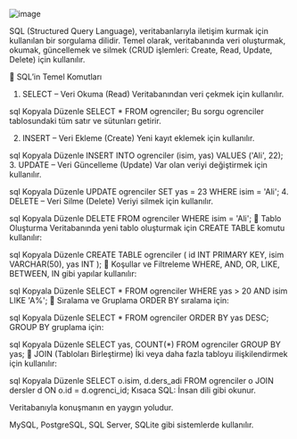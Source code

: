 ![image](https://github.com/user-attachments/assets/9aa2754e-4308-4dfa-92ad-62661d2e6862)

SQL (Structured Query Language), veritabanlarıyla iletişim kurmak için kullanılan bir sorgulama dilidir. Temel olarak, veritabanında veri oluşturmak, okumak, güncellemek ve silmek (CRUD işlemleri: Create, Read, Update, Delete) için kullanılır.

🔹 SQL’in Temel Komutları
1. SELECT – Veri Okuma (Read)
Veritabanından veri çekmek için kullanılır.

sql
Kopyala
Düzenle
SELECT * FROM ogrenciler;
Bu sorgu ogrenciler tablosundaki tüm satır ve sütunları getirir.

2. INSERT – Veri Ekleme (Create)
Yeni kayıt eklemek için kullanılır.

sql
Kopyala
Düzenle
INSERT INTO ogrenciler (isim, yas) VALUES ('Ali', 22);
3. UPDATE – Veri Güncelleme (Update)
Var olan veriyi değiştirmek için kullanılır.

sql
Kopyala
Düzenle
UPDATE ogrenciler SET yas = 23 WHERE isim = 'Ali';
4. DELETE – Veri Silme (Delete)
Veriyi silmek için kullanılır.

sql
Kopyala
Düzenle
DELETE FROM ogrenciler WHERE isim = 'Ali';
🔹 Tablo Oluşturma
Veritabanında yeni tablo oluşturmak için CREATE TABLE komutu kullanılır:

sql
Kopyala
Düzenle
CREATE TABLE ogrenciler (
    id INT PRIMARY KEY,
    isim VARCHAR(50),
    yas INT
);
🔹 Koşullar ve Filtreleme
WHERE, AND, OR, LIKE, BETWEEN, IN gibi yapılar kullanılır:

sql
Kopyala
Düzenle
SELECT * FROM ogrenciler WHERE yas > 20 AND isim LIKE 'A%';
🔹 Sıralama ve Gruplama
ORDER BY sıralama için:

sql
Kopyala
Düzenle
SELECT * FROM ogrenciler ORDER BY yas DESC;
GROUP BY gruplama için:

sql
Kopyala
Düzenle
SELECT yas, COUNT(*) FROM ogrenciler GROUP BY yas;
🔹 JOIN (Tabloları Birleştirme)
İki veya daha fazla tabloyu ilişkilendirmek için kullanılır:

sql
Kopyala
Düzenle
SELECT o.isim, d.ders_adi 
FROM ogrenciler o
JOIN dersler d ON o.id = d.ogrenci_id;
Kısaca SQL:
İnsan dili gibi okunur.

Veritabanıyla konuşmanın en yaygın yoludur.

MySQL, PostgreSQL, SQL Server, SQLite gibi sistemlerde kullanılır.

